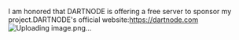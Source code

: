 I am honored that DARTNODE is offering a free server to sponsor my project.DARTNODE's official website:https://dartnode.com
![Uploading image.png…]()

